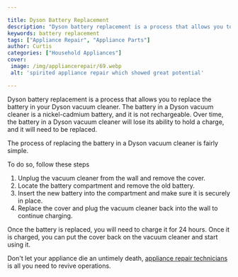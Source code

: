 ```yaml
---

title: Dyson Battery Replacement
description: "Dyson battery replacement is a process that allows you to replace the battery in your Dyson vacuum cleaner. The battery in a Dyson...learn about it in this post"
keywords: battery replacement
tags: ["Appliance Repair", "Appliance Parts"]
author: Curtis
categories: ["Household Appliances"]
cover: 
 image: /img/appliancerepair/69.webp
 alt: 'spirited appliance repair which showed great potential'

---
```


Dyson battery replacement is a process that allows you to replace the battery in your Dyson vacuum cleaner. The battery in a Dyson vacuum cleaner is a nickel-cadmium battery, and it is not rechargeable. Over time, the battery in a Dyson vacuum cleaner will lose its ability to hold a charge, and it will need to be replaced. 

The process of replacing the battery in a Dyson vacuum cleaner is fairly simple. 

To do so, follow these steps
1. Unplug the vacuum cleaner from the wall and remove the cover.
2. Locate the battery compartment and remove the old battery.
3. Insert the new battery into the compartment and make sure it is securely in place.
4. Replace the cover and plug the vacuum cleaner back into the wall to continue charging. 

Once the battery is replaced, you will need to charge it for 24 hours. Once it is charged, you can put the cover back on the vacuum cleaner and start using it.

Don't let your appliance die an untimely death, <a href="/pages/appliance-repair-technicians/">appliance repair technicians</a> is all you need to revive operations.